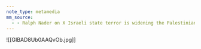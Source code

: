 ```yaml
---
note_type: metamedia
mm_source:
  - - Ralph Nader on X Israeli state terror is widening the Palestinian holocaust. Half a million people are either dead or on the verge of starvation. A larger number sick and injured. Tell your Representatives in the House to stop the $14 billio.md
---
```


![[GIBAD8Ub0AAQvOb.jpg]]


